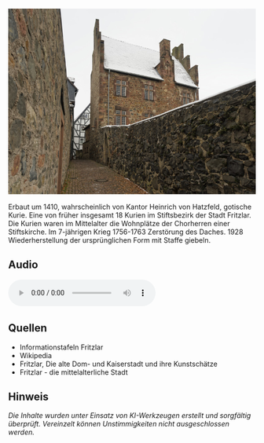 ![Kurie in der Fischgasse](./images/fritzlar/p27.jpg)

Erbaut um 1410, wahrscheinlich von Kantor Heinrich von Hatzfeld, gotische Kurie.
Eine von früher insgesamt 18 Kurien im Stiftsbezirk der Stadt Fritzlar.
Die Kurien waren im Mittelalter die Wohnplätze der Chorherren einer Stiftskirche.
Im 7-jährigen Krieg 1756-1763 Zerstörung des Daches.
1928 Wiederherstellung der ursprünglichen Form mit Staffe giebeln.

## Audio

<audio controls class="full-width-audio">
  <source src="locales/fritzlar/de/p27.mp3" type="audio/mpeg">
  Dein Browser unterstützt kein Audioelement.
</audio>

## Quellen

- Informationstafeln Fritzlar
- Wikipedia
- Fritzlar, Die alte Dom- und Kaiserstadt und ihre Kunstschätze
- Fritzlar - die mittelalterliche Stadt

## Hinweis

_Die Inhalte wurden unter Einsatz von KI-Werkzeugen erstellt und sorgfältig überprüft. Vereinzelt können Unstimmigkeiten nicht ausgeschlossen werden._